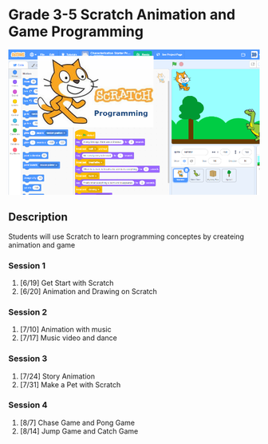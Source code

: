 # Grade 3-5 Scratch Animation and Game Programming

![image](../images/image11.png)

## Description

Students will use Scratch to learn programming conceptes by createing animation and game

### Session 1

1. [6/19] Get Start with Scratch
2. [6/20] Animation and Drawing on Scratch

### Session 2

1. [7/10] Animation with music
2. [7/17] Music video and dance

### Session 3

1. [7/24] Story Animation
2. [7/31] Make a Pet with Scratch

### Session 4

1. [8/7] Chase Game and Pong Game
2. [8/14] Jump Game and Catch Game
